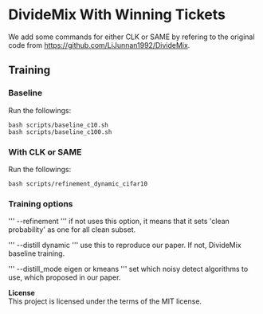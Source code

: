 # DivideMix With Winning Tickets
We add some commands for either CLK or SAME by refering to the original code from https://github.com/LiJunnan1992/DivideMix.

## Training 
### Baseline
Run the followings:

    bash scripts/baseline_c10.sh
    bash scripts/baseline_c100.sh


### With CLK or SAME
Run the followings:

    bash scripts/refinement_dynamic_cifar10
    
### Training options
'''
--refinement
'''
if not uses this option, it means that it sets 'clean probability' as one for all clean subset.

'''
--distill dynamic
'''
use this to reproduce our paper. If not, DivideMix baseline training.

'''
--distill_mode eigen or kmeans
'''
set which noisy detect algorithms to use, which proposed in our paper.


<b>License</b>\
This project is licensed under the terms of the MIT license.
